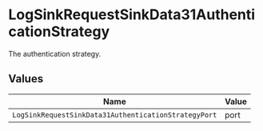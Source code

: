 # LogSinkRequestSinkData31AuthenticationStrategy

The authentication strategy.


## Values

| Name                                                 | Value                                                |
| ---------------------------------------------------- | ---------------------------------------------------- |
| `LogSinkRequestSinkData31AuthenticationStrategyPort` | port                                                 |